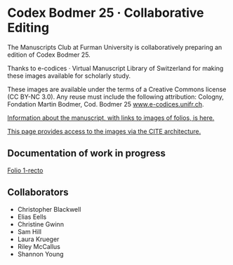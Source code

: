 Codex Bodmer 25 · Collaborative Editing
========

The Manuscripts Club at Furman University is collaboratively preparing an edition of Codex Bodmer 25.

Thanks to e-codices · Virtual Manuscript Library of Switzerland for making these images available for scholarly study.

These images are available under the terms of a Creative Commons license (CC BY-NC 3.0). Any reuse must include the following attribution: Cologny, Fondation Martin Bodmer, Cod. Bodmer 25 www.e-codices.unifr.ch.

[Information about the manuscript, with links to images of folios, is here.](http://folio.furman.edu/projects/mss/images-codbod25.html)

[This page provides access to the images via the CITE architecture.](http://folio.furman.edu/citeservlet/browseimg?urn=urn:cite:ecod:codbod25)

## Documentation of work in progress

[Folio 1-recto](http://folio.furman.edu/citeservlet/indices?urn=urn%3Acite%3Aecod%3Acodbod25.cb-0025_001r)

## Collaborators

- Christopher Blackwell
- Elias Eells
- Christine Gwinn
- Sam Hill
- Laura Krueger
- Riley McCallus
- Shannon Young

